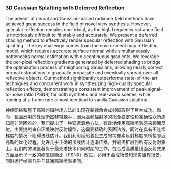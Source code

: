 ### 3D Gaussian Splatting with Deferred Reflection

The advent of neural and Gaussian-based radiance field methods have achieved great success in the field of novel view synthesis. However, specular reflection remains non-trivial, as the high frequency radiance field is notoriously difficult to fit stably and accurately. We present a deferred shading method to effectively render specular reflection with Gaussian splatting. The key challenge comes from the environment map reflection model, which requires accurate surface normal while simultaneously bottlenecks normal estimation with discontinuous gradients. We leverage the per-pixel reflection gradients generated by deferred shading to bridge the optimization process of neighboring Gaussians, allowing nearly correct normal estimations to gradually propagate and eventually spread over all reflective objects. Our method significantly outperforms state-of-the-art techniques and concurrent work in synthesizing high-quality specular reflection effects, demonstrating a consistent improvement of peak signal-to-noise ratio (PSNR) for both synthetic and real-world scenes, while running at a frame rate almost identical to vanilla Gaussian splatting.

神经网络和基于高斯的辐射场方法的出现在新视角合成领域取得了巨大成功。然而，镜面反射的处理仍然非常棘手，因为高频辐射场的拟合稳定性和准确性众所周知是非常困难的。我们提出了一种延迟着色方法，有效地使用高斯喷溅渲染镜面反射。主要挑战来自环境映射反射模型，这需要精确的表面法线，同时在具有不连续梯度的情况下阻碍法线估计。我们利用延迟着色生成的每像素反射梯度来桥接邻近高斯的优化过程，允许几乎正确的法线估计逐渐传播，并最终扩展到所有反射对象上。我们的方法显著优于最先进技术和同时期的工作，在合成高质量镜面反射效果方面展示了一致的峰值信噪比（PSNR）改进，适用于合成场景和现实世界场景，同时运行帧率几乎与普通高斯喷溅相同。
